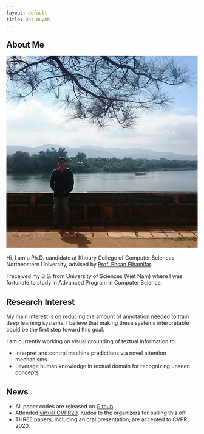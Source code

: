 ```yaml
---
layout: default
title: Dat Huynh
---
```


## About Me

<img class="profile-picture" src="sherlock.jpg">

Hi, I am a Ph.D. candidate at Khoury College of Computer Sciences, Northeastern University, advised by [Prof. Ehsan Elhamifar](https://www.ccs.neu.edu/home/eelhami/). 

I received my B.S. from University of Sciences (Viet Nam) where I was fortunate to study in Advanced Program in Computer Science. 

## Research Interest
My main interest is on reducing the amount of annotation needed to train deep learning systems.
I believe that making these systems interpretable could be the first step toward this goal.

I am currently working on visual grounding of textual information to:
+ Interpret and control machine predictions via novel attention mechanisms
+ Leverage human knowledge in textual domain for recognizing unseen concepts

## News
+ All paper codes are released on [Github](https://github.com/hbdat).
+ Attended [virtual CVPR20](http://cvpr2020.thecvf.com/). Kudos to the organizers for pulling this off.
+ THREE papers, including an oral presentation, are accepted to CVPR 2020.